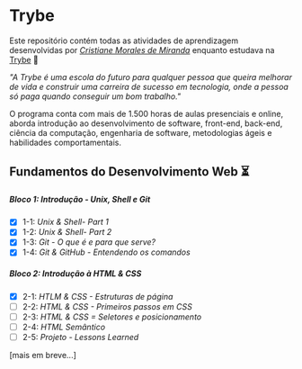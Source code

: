 # Trybe

Este repositório contém todas as atividades de aprendizagem desenvolvidas por _[Cristiane Morales de Miranda](https://linkedin.com/in/cristiane-morales-de-miranda-8a5556261)_ enquanto estudava na [Trybe](https://www.betrybe.com/) :rocket:

_"A Trybe é uma escola do futuro para qualquer pessoa que queira melhorar de vida e construir uma carreira de sucesso em tecnologia, onde a pessoa só paga quando conseguir um bom trabalho."_

O programa conta com mais de 1.500 horas de aulas presenciais e online, aborda introdução ao desenvolvimento de software, front-end, back-end, ciência da computação, engenharia de software, metodologias ágeis e habilidades comportamentais.

## Fundamentos do Desenvolvimento Web :hourglass_flowing_sand:

##### Bloco 1: Introdução - Unix, Shell e Git

- [x] 1-1: _Unix & Shell- Part 1_
- [x] 1-2: _Unix & Shell- Part 2_
- [x] 1-3: _Git - O que é e para que serve?_
- [x] 1-4: _Git & GitHub - Entendendo os comandos_

##### Bloco 2: Introdução à HTML & CSS

- [x] 2-1: _HTLM & CSS - Estruturas de página_
- [ ] 2-2: _HTML & CSS - Primeiros passos em CSS_
- [ ] 2-3: _HTML & CSS = Seletores e posicionamento_
- [ ] 2-4: _HTML Semântico_
- [ ] 2-5: _Projeto - Lessons Learned_  

[mais em breve...]